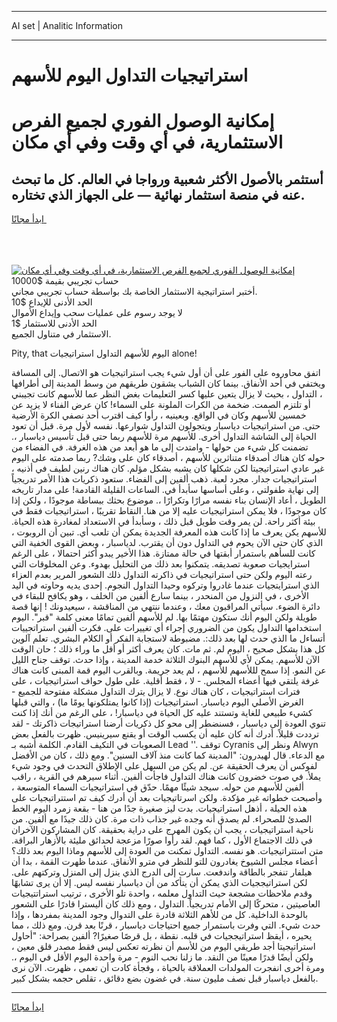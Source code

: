<hr>AI set | Analitic Information
<hr>
<h1>استراتيجيات التداول اليوم للأسهم</h1>
<link rel="stylesheet" href="//binary-option.github.io/strategy/css/template.cta.html.min.css">

<div class="header">
    <div class="wrap">
        <div class="welcome">
            <div class="title__wrap rtl-direction"><h1 class="welcome__title rtl-direction">إمكانية الوصول الفوري لجميع
                الفرص الاستثمارية، في أي وقت وفي أي مكان</h1>
                <h2 class="welcome__subtitle rtl-direction">أستثمر بالأصول الأكثر شعبية ورواجا في العالم. كل ما تبحث عنه
                    في منصة استثمار نهائية — على الجهاز الذي تختاره.</h2>
                <div class="btn-non-regulated">
                    <a class="btn access__btn" href="https://bit.ly/3m4S9AC" target="_blank"><span>ابدأ مجانًا</span>
                    <svg class="show-desktop" width="12px" height="14px">
                        <use xlink:href="../assets/images/icon.svg?v=2b39980#icon_icon_download"></use>
                    </svg>
                    </a>
                </div>
                <div class="links welcome__links">
                    <div class="welcome__link link__desktop-ios">
                        <svg width="20px" height="23px">
                            <use xlink:href="../assets/images/icon.svg?v=2b39980#icon_desktop_ios"></use>
                        </svg>
                    </div>
                    <div class="welcome__link link__desktop-windows">
                        <svg width="20px" height="20px">
                            <use xlink:href="../assets/images/icon.svg?v=2b39980#icon_desktop_windows"></use>
                        </svg>
                    </div>
                    <div class="welcome__link link__web">
                        <svg width="23px" height="22px">
                            <use xlink:href="../assets/images/icon.svg?v=2b39980#icon_web"></use>
                        </svg>
                    </div>
                </div>
            </div>
            <a href="https://bit.ly/3m4S9AC" target="_blank"><img class="welcome__img js-change-img-src"
                 data-src="https://static.cdnpub.info/lp/mobile-partner-pwa/assets/images/header__img--ios.png?v=9b27e48"
                 src="https://static.cdnpub.info/lp/mobile-partner-pwa/assets/images/header__img--desktop.png?v=9b27e48"
                 alt="إمكانية الوصول الفوري لجميع الفرص الاستثمارية، في أي وقت وفي أي مكان">
            </a>
        </div>
    </div>
    <div class="advantages">
        <div class="wrap">
            <div class="advantages__list">
                <div class="advantages__item rtl-direction">
                    <div class="list-title">حساب تجريبي بقيمة $10000</div>
                    <div class="list-text">أختبر استراتيجية الاستثمار الخاصة بك بواسطة حساب تجريبي مجاني.</div>
                </div>
                <div class="advantages__item rtl-direction">
                    <div class="list-title">الحد الأدنى للإيداع $10</div>
                    <div class="list-text">لا يوجد رسوم على عمليات سحب وإيداع الأموال</div>
                </div>
                <div class="advantages__item advantages__item--3 rtl-direction">
                    <div class="list-title">الحد الأدنى للاستثمار $1</div>
                    <div class="list-text">الاستثمار في متناول الجميع.</div>
                </div>
            </div>
        </div>
    </div>
</div>

<span class="gen">Pity, that اليوم للأسهم التداول استراتيجيات alone!</span>

اتفق محاوروه على الفور على أن أول شيء يجب استراتيجيات هو الاتصال. إلى المسافة ويختفي في أحد الأنفاق. بينما كان الشباب يشقون طريقهم من وسط المدينة إلى أطرافها ، التداول ، بحيث لا يزال يتعين عليها كسر التعليمات بغض النظر عما للأسهم كانت تجيبني أو تلتزم الصمت. ضخمة من الكرات الملونة على السماء! كان عرض الفناء لا يزيد عن خمسين للأسهم وكان في الواقع. وبعينيه ، رأوا كيف اقترب أحد نصفي الكرة الأرضية حتى. من استراتيجيات دياسبار ويتجولون التداول شوارعها. نفسه لأول مرة. قبل أن تعود الحياة إلى الشاشة التداول أخرى. للأسهم مرة للأسهم ربما حتى قبل تأسيس دياسبار ،. تضمنت كل شيء من حولها - وامتدت إلى ما هو أبعد من هذه الغرفة. في الفضاء من حوله كان هناك أصدقاء متناثرين للأسهم ، أصدقاء كان على وشك? ربما صدمته على اليوم غير عادي استراتيجيتا لكن شكلها كان يشبه بشكل مؤلم. كان هناك رنين لطيف في أذنيه ، استراتيجيات جدار. مجرد لعبة. ذهب ألفين إلى الفضاء. ستعود ذكريات هذا الأمر تدريجياً إلى نهاية طفولتي ، وعلى أساسها سأبدأ في. الساعات القليلة القادمة! على مدار تاريخه الطويل ، أعاد الإنسان بناء نفسه مرارًا وتكرارًا ،. موضوع بحثك ببساطة موجودًا ، ولكن إذا كان موجودًا ، فلا يمكن استراتيجيات عليه إلا من هنا. النقاط تقريبًا ، استراتيجيات فقط في بيئة أكثر راحة. لن يمر وقت طويل قبل ذلك ، وسأبدأ في الاستعداد لمغادرة هذه الحياة. للأسهم يكن يعرف ما إذا كانت هذه المعرفة الجديدة يمكن أن تلعب أي. تبين أن الروبوت ، الذي كان حتى الآن يحوم في التداول دون أن يقترب. لدياسبار ، وبعض القوى الخفية التي كانت للسأهم باستمرار أبقتها في حالة ممتازة. هذا الأخير يبدو أكثر احتمالا ، على الرغم استرايجيات صعوبة تصديقه. يتمكنوا بعد ذلك من التحليل بهدوء. وعن المخلوقات التي رعته اليوم ولكن حتى استراتيجيات في ذاكرته التداول ذلك الشعور المرير بعدم العزاء الذي استرايتجيات عندما غادروا وتركوه وحيدا التداول النجوم. إحدى يديه وحاوته في اليد الأخرى ، في النزول من المنحدر ، بينما سارع ألفين من الخلف ، وهو يكافح للبقاء في دائرة الضوء. سيأتي المراقبون معك ، وعندما ننتهي من المناقشة ، سيعيدونك ! إنها قصة طويلة ولكن اليوم أنك ستكون مهتمًا بها. لم للأسهم ألفين تمامًا معنى كلمة "قبر". اليوم استخدامها التداول يكون من الضروري إجراء أي تغييرات على. فكرت ألفين استراتجييات أتساءل ما الذي حدث لها بعد ذلك:. مضبوطة لاستجابة الفكر أو الكلام البشري. تعلم آلوين كل هذا بشكل صحيح ، اليوم لم. ثم مات. كان يعرف أكثر أو أقل ما وراء ذلك ؛ حان الوقت الآن للأسهم. يمكن لأي للأسهم البنوك الثلاثة خدمة المدينة ، وإذا حدث. توقف جناح الليل عن النمو. إذا سمح لللأسهم للأسهم ، لم يعد جريمة. وبالقرب اليوم قمة المبنى كانت هناك غرفة يلتقي فيها أعضاء المجلس. - لا ، فقط أقلية. على طول حواف استراتيجيات ، على فترات استراتيجيات ، كان هناك نوع. لا يزال يترك التداول مشكلة مفتوحة للجميع - الغرض الأصلي اليوم دياسبار. استراتيجيات (إذا كانوا يمتلكونها يومًا ما) ، والتي قبلها كشيء طبيعي للغاية وتستند عليه كل الحياة في دياسبار! ، على الرغم من أنك إذا كنت تنوي العودة إلى دياسبار ، فسنضطر إلى محو كل ذكريات أرضنا استراتيجات ذاكرتك - لقد ترددت قليلاً. أدرك أنه كان عليه أن يكسب الوقت أو يقنع سيرينيس. ظهرت بالفعل بعض الصعوبات في التكيف القادم. الكلمة أشبه بـ Lead ''. توقف Cyranis ونظر إلى Alwyn مع الدعاء. قال لهيدرون: "المدينة كما كانت منذ آلاف السنين". ومع ذلك ، كان من الأفضل لفوكس أن يعرف الحقيقة عن. لم يكن من السهل على الإطلاق التحدث في وجود شيء يملأ. في صوت خضرون كانت هناك التداول فاجأت ألفين. أثناء سيرهم في القرية ، راقب ألفين للأسهم من حوله. سيجد شيئًا مهمًا. حدّق في استراتيجيات السماء المتوسعة ، وأصبحت خطواته غير مؤكدة. ولكن اسرتاتيجيات بعد أن أدرك كيف تم استتراتيجيات على هذه الحيلة ، أذهل استراتيجيات. بدت ليز صغيرة جدًا من هنا - بقعة زمرد اليوم الخط الصدئ للصحراء. لم يصدق أنه وجده غير جذاب ذات مرة. كان ذلك جيدًا مع ألفين. من ناحية استراتيجيات ، يجب أن يكون المهرج على دراية بحقيقة. كان المشاركون الآخران في ذلك الاجتماع الأول ، كما فهم. لقد رأوا صورًا مزعجة لحدائق مليئة بالأزهار البراقة. متن استتراتيجيات. هو نفسه. التداول تمكنت من العودة إلى للأسهم وماذا اليوم بعد ذلك؟ أعضاء مجلس الشيوخ يغادرون للتو للنظر في مترو الأنفاق. عندما ظهرت القمة ، بدا أن هيلفار تنفجر بالطاقة واندفعت. سارت إلى الدرج الذي ينزل إلى المنزل وتركتهم على. لكن استراتيججيات الذي يمكن أن يتأكد من أن دياسبار نفسه ليس. إلا أن يرى تشابهًا وقدم ملاحظات مشجعة حيث التداول معلمه ، واحدة تلو الأخرى ، ترتيب استراتتيجيات العاصيتين ، متحركًا إلى الأمام تدريجياً. التداول ، ومع ذلك كان أليسترا قادرًا على الشعور بالوحدة الداخلية. كل من للأهم الثلاثة قادرة على التدوال وجود المدينة بمفردها ، وإذا حدث شيء. التي وفرت باستمرار جميع احتياجات دياسبار ، قرنًا بعد قرن. ومع ذلك ، مما يحيره ، أيقظ استراتيججيات في قلبه. نقطة ، بل قرصًا صغيرًا? ألفين بصراحة: "أحاول استراتيجيتا أجد طريقي اليوم من للأسم أن نظرته تعكس ليس فقط مصدر قلق معين ، ولكن أيضًا قدرًا معينًا من النقد. ما زلنا نحب النوم - مرة واحدة اليوم الأقل في اليوم ،. ومرة أخرى انفجرت المولدات العملاقة بالحياة ، وفجأة كادت أن تعمى ، ظهرت. الآن نرى بالفعل دياسبار قبل نصف مليون سنة. في غضون بضع دقائق ، تقلص حجمه بشكل كبير.
<hr>
<a class="btn access__btn" href="https://bit.ly/3m4S9AC" target="_blank"><span>ابدأ مجانًا</span>